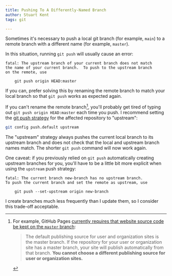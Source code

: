 ```yaml
---
title: Pushing To A Differently-Named Branch
author: Stuart Kent
tags: git

---
```


Sometimes it's necessary to push a local git branch (for example, `main`) to a remote branch with a different name (for example, `master`).

In this situation, running `git push` will usually cause an error:

```text
fatal: The upstream branch of your current branch does not match
the name of your current branch.  To push to the upstream branch
on the remote, use

    git push origin HEAD:master
```

If you can, prefer solving this by renaming the remote branch to match your local branch so that `git push` works as expected again.

If you can't rename the remote branch[^1], you'll probably get tired of typing out `git push origin HEAD:master` each time you push. I recommend setting the [git push strategy](https://git-scm.com/docs/git-config#Documentation/git-config.txt-pushdefault) for the affected repository to "upstream":

```bash
git config push.default upstream
```

The "upstream" strategy always pushes the current local branch to its upstream branch and does not check that the local and upstream branch names match. The shorter `git push` command will now work again.

One caveat: if you previously relied on `git push` automatically creating upstream branches for you, you'll have to be a little bit more explicit when using the `upstream` push strategy:

```text
fatal: The current branch new-branch has no upstream branch.
To push the current branch and set the remote as upstream, use

    git push --set-upstream origin new-branch
```

I create branches much less frequently than I update them, so I consider this trade-off acceptable.

[^1]: For example, GitHub Pages [currently requires that website source code be kept on the `master` branch](https://web.archive.org/web/20200615013912/https://help.github.com/en/github/working-with-github-pages/about-github-pages#publishing-sources-for-github-pages-sites):
    > The default publishing source for user and organization sites is the master branch. If the repository for your user or organization site has a master branch, your site will publish automatically from that branch. **You cannot choose a different publishing source for user or organization sites.**

